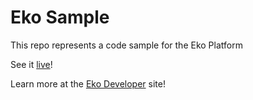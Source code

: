 # Eko Sample

This repo represents a code sample for the Eko Platform

See it [live](https://developer.helloeko.com/examples/EXAMPLE)! 

Learn more at the [Eko Developer](https://developer.helloeko.com) site!
